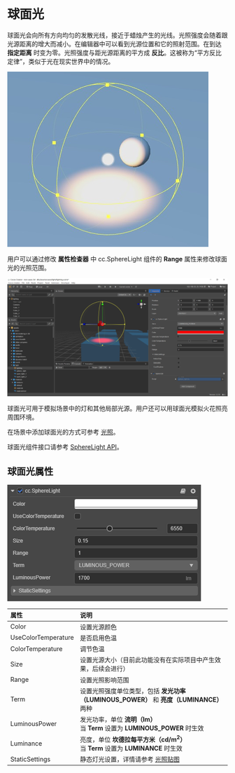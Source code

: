 # 球面光

球面光会向所有方向均匀的发散光线，接近于蜡烛产生的光线。光照强度会随着跟光源距离的增大而减小。在编辑器中可以看到光源位置和它的照射范围。在到达 **指定距离** 时变为零。光照强度与距光源距离的平方成 **反比**。这被称为“平方反比定律”，类似于光在现实世界中的情况。

![sphere light](spherelight/sphere-light.jpg)



用户可以通过修改 **属性检查器** 中 cc.SphereLight 组件的 **Range** 属性来修改球面光的光照范围。

![spot-light-edit](spherelight/spot-light-edit.png)

球面光可用于模拟场景中的灯和其他局部光源。用户还可以用球面光模拟火花照亮周围环境。

在场景中添加球面光的方式可参考 [光照](../light.md)。

球面光组件接口请参考 [SphereLight API](__APIDOC__/zh/classes/component_light.spherelight.html)。

## 球面光属性

![image](spherelight/sphere-light-prop.png)

| 属性 | 说明 |
| :---- | :---- |
| Color | 设置光源颜色 |
| UseColorTemperature | 是否启用色温 |
| ColorTemperature | 调节色温 |
| Size | 设置光源大小（目前此功能没有在实际项目中产生效果，后续会进行） |
| Range | 设置光照影响范围 |
| Term | 设置光照强度单位类型，包括 **发光功率（LUMINOUS_POWER）** 和 **亮度（LUMINANCE）** 两种 |
| LuminousPower | 发光功率，单位 **流明（lm）**<br>当 **Term** 设置为 **LUMINOUS_POWER** 时生效 |
| Luminance | 亮度，单位 **坎德拉每平方米（cd/m<sup>2</sup>）**<br>当 **Term** 设置为 **LUMINANCE** 时生效 |
| StaticSettings | 静态灯光设置，详情请参考 [光照贴图](./lightmap.md) |
